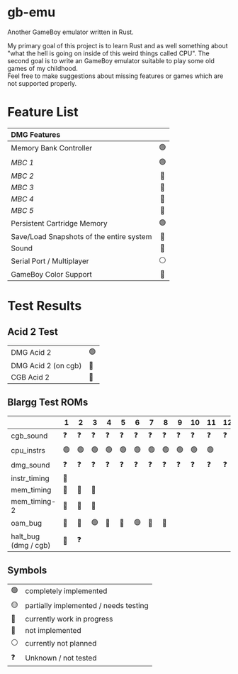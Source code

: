 # gb-emu

Another GameBoy emulator written in Rust.

My primary goal of this project is to learn Rust and as well something about "what the hell is going on inside of this weird things called CPU".
The second goal is to write an GameBoy emulator suitable to play some old games of my childhood.  
Feel free to make suggestions about missing features or games which are not supported properly.

# Feature List

| DMG Features                             |     |
|:-----------------------------------------|:---:|
| Memory Bank Controller                   | 🟢  |
| *MBC 1*                                  | 🟢  |
| *MBC 2*                                  | 🔴  |
| *MBC 3*                                  | 🔴  |
| *MBC 4*                                  | 🔴  |
| *MBC 5*                                  | 🔴  |
| Persistent Cartridge Memory              | 🟢  |
| Save/Load Snapshots of the entire system | 🔴  |
| Sound                                    | 🔴  |
| Serial Port / Multiplayer                |  ⚪  |
| GameBoy Color Support                    | 🔴  |


# Test Results

## Acid 2 Test

|                     |     |
|---------------------|-----|
| DMG Acid 2          | 🟢  |
| DMG Acid 2 (on cgb) | 🔴  |
| CGB Acid 2          | 🔴  |

## Blargg Test ROMs

|                      | 1   | 2   | 3   | 4   | 5   | 6   | 7   | 8   | 9   | 10  | 11  | 12  |
|----------------------|-----|-----|-----|-----|-----|-----|-----|-----|-----|-----|-----|-----|
| cgb_sound            | ❓   | ❓   | ❓   | ❓   | ❓   | ❓   | ❓   | ❓   | ❓   | ❓   | ❓   | ❓   |
| cpu_instrs           | 🟢  | 🟢  | 🟢  | 🟢  | 🟢  | 🟢  | 🟢  | 🟢  | 🟢  | 🟢  | 🟢  |     |
| dmg_sound            | ❓   | ❓   | ❓   | ❓   | ❓   | ❓   | ❓   | ❓   | ❓   | ❓   | ❓   | ❓   |
| instr_timing         | 🔴  |     |     |     |     |     |     |     |     |     |     |     |
| mem_timing           | 🔴  | 🔴  | 🔴  |     |     |     |     |     |     |     |     |     |
| mem_timing-2         | 🔴  | 🔴  | 🔴  |     |     |     |     |     |     |     |     |     |
| oam_bug              | 🔴  | 🔴  | 🟢  | 🔴  | 🔴  | 🟢  | 🔴  | 🔴  |     |     |     |     |
| halt_bug (dmg / cgb) | 🔴  | ❓   |     |     |     |     |     |     |     |     |     |     |

## Symbols

|     |                                       |
|-----|---------------------------------------|
| 🟢  | completely implemented                |
| 🟡  | partially implemented / needs testing |
| 🔵  | currently work in progress            |
| 🔴  | not implemented                       |
| ⚪   | currently not planned                 |
| ❓   | Unknown / not tested                  |
